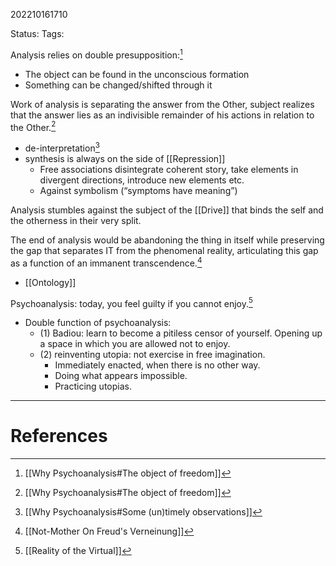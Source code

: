 202210161710

Status: 
Tags: 

Analysis relies on double presupposition:[^1]
* The object can be found in the unconscious formation
* Something can be changed/shifted through it

Work of analysis is separating the answer from the Other, subject realizes that the answer lies as an indivisible remainder of his actions in relation to the Other.[^1]
- de-interpretation[^2]
- synthesis is always on the side of [[Repression]]
	- Free associations disintegrate coherent story, take elements in divergent directions, introduce new elements etc. 
	* Against symbolism (“symptoms have meaning”)

Analysis stumbles against the subject of the [[Drive]] that binds the self and the otherness in their very split.

The end of analysis would be abandoning the thing in itself while preserving the gap that separates IT from the phenomenal reality, articulating this gap as a function of an immanent transcendence.[^3]
- [[Ontology]]

Psychoanalysis: today, you feel guilty if you cannot enjoy.[^4]
* Double function of psychoanalysis:
    * (1) Badiou: learn to become a pitiless censor of yourself. Opening up a space in which you are allowed not to enjoy.
    * (2) reinventing utopia: not exercise in free imagination.
        * Immediately enacted, when there is no other way.
        * Doing what appears impossible.
        * Practicing utopias.
---
# References

[^1]: [[Why Psychoanalysis#The object of freedom]]
[^2]: [[Why Psychoanalysis#Some (un)timely observations]]
[^3]: [[Not-Mother On Freud's Verneinung]]
[^4]: [[Reality of the Virtual]]